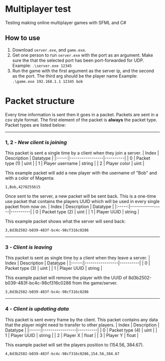 # Multiplayer test
Testing making online multiplayer games with SFML and C#

## How to use
1. Download `server.exe`, and `game.exe`.
1. Get one person to run `server.exe` with the port as an argument. Make sure the that the selected port has been port-forwarded for UDP. Example: `.\server.exe 12345`
1. Run the game with the first argument as the server ip, and the second as the port. The third arg should be the player name Example: `.\game.exe 192.168.1.1 12345 bob`


# Packet structure
Every time information is sent then it goes in a packet. Packets are sent in a csv style format. The first element of the packet is **always** the packet type. Packet types are listed below:

---

### 1, 2 - *New client is joining*
This packet is sent a single time by a client when they join a server.
| Index | Description     | Datatype |
|:-----:|-----------------|----------|
| 0     | Packet type (1) | uint     |
| 1     | Player username | string   |
| 2     | Player color    | uint     |

This example packet will add a new player with the username of "Bob" and with a color of Magenta:
```
1,Bob,4278255615
```
Once sent to the server, a new packet will be sent back. This is a one-time use packet that contains the players UUID which will be used in every single packet from now on.
| Index | Description     | Datatype |
|:-----:|-----------------|----------|
| 0     | Packet type (2) | uint     |
| 1     | Player UUID     | string   |

This example packet shows what the server will send back:
```
3,8d3b2502-b039-483f-bc4c-98cf316c0286
```

---

### 3 - *Client is leaving*
This packet is sent as single time by a client when they leave a server.
| Index | Description     | Datatype |
|:-----:|-----------------|----------|
| 0     | Packet type (3) | uint     |
| 1     | Player UUID     | string   |

This example packet will remove the player with the UUID of 8d3b2502-b039-483f-bc4c-98cf316c0286 from the game/server.
```
3,8d3b2502-b039-483f-bc4c-98cf316c0286
```

--- 

### 4 - *Client is updating data*
This packet is sent every frame by the client. This packet contains any data that the player might need to transfer to other players.
| Index | Description     | Datatype |
|:-----:|-----------------|----------|
| 0     | Packet type (4) | uint     |
| 1     | Player UUID     | string   |
| 2     | Player X        | float    |
| 3     | Player Y        | float    |

This example packet will set the players position to (154.56, 384.67).
```
4,8d3b2502-b039-483f-bc4c-98cf316c0286,154.56,384.67
```